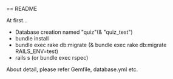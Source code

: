 == README

At first...
* Database creation named "quiz"(& "quiz_test")
* bundle install
* bundle exec rake db:migrate (& bundle exec rake db:migrate RAILS_ENV=test)
* rails s (or bundle exec rspec)

About detail, please refer Gemfile, database.yml etc.
